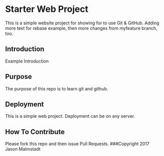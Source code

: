 # Starter Web Project
This is a simple website project for showing for to use Git & GitHub. Adding more text for rebase example, then more changes from myfeature branch, too.
## Introduction
Example Introduction
## Purpose
The purpose of this repo is to learn git and github.
## Deployment
This is a simple web project. Deployment can be on any server.
## How To Contribute
Please fork this repo and then issue Pull Requests.
###Copyright
2017 Jason Malmstadt

